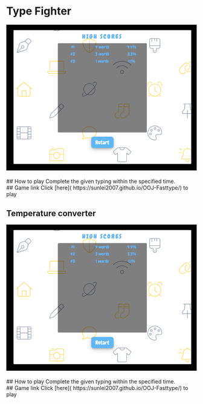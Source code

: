 #  Type Fighter
<div align="center" ><img order-radius="100px" src="https://github.com/sunlei2007/OOJ-Fasttype/blob/main/assets/img/game.png"/></div>
<br>
##  How to play
Complete the given typing within the specified time.
<br>
##  Game link
Click [here]( https://sunlei2007.github.io/OOJ-Fasttype/) to play  

## Temperature converter
<div align="center" ><img order-radius="100px" src="https://github.com/sunlei2007/OOJ-Fasttype/blob/main/assets/img/game.png"/></div>
<br>
## How to play
Complete the given typing within the specified time.
<br>
## Game link
Click [here]( https://sunlei2007.github.io/OOJ-Fasttype/) to play  
